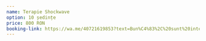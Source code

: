 ```yaml
---
name: Terapie Shockwave
option: 10 ședințe
price: 800 RON
booking-link: https://wa.me/40721619853?text=Bun%C4%83%2C%20sunt%20interesat%C4%83%20de%20medical%20procedura%20%22Terapie%20Shockwave%2010%20%C8%99edin%C8%9Be%20800%20RON%22
---
```

